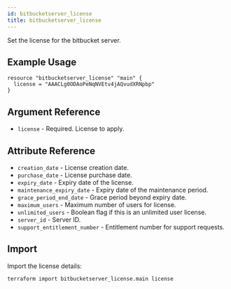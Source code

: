 ```yaml
---
id: bitbucketserver_license
title: bitbucketserver_license
---
```


Set the license for the bitbucket server.

## Example Usage

```hcl
resource "bitbucketserver_license" "main" {
  license = "AAACLg0ODAoPeNqNVEtv4jAQvudXRNpbp"
}
```

## Argument Reference

* `license` - Required. License to apply.

## Attribute Reference

* `creation_date` - License creation date.
* `purchase_date` - License purchase date.
* `expiry_date` - Expiry date of the license.
* `maintenance_expiry_date` - Expiry date of the maintenance period.
* `grace_period_end_date` - Grace period beyond expiry date.
* `maximum_users` - Maximum number of users for license.
* `unlimited_users` - Boolean flag if this is an unlimited user license.
* `server_id` - Server ID.
* `support_entitlement_number` - Entitlement number for support requests.

## Import

Import the license details:

```
terraform import bitbucketserver_license.main license
```
